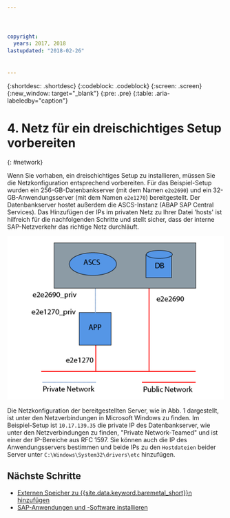 ```yaml
---



copyright:
  years: 2017, 2018
lastupdated: "2018-02-26"


---
```


{:shortdesc: .shortdesc}
{:codeblock: .codeblock}
{:screen: .screen}
{:new_window: target="_blank"}
{:pre: .pre}
{:table: .aria-labeledby="caption"}

# 4. Netz für ein dreischichtiges Setup vorbereiten
{: #network}

Wenn Sie vorhaben, ein dreischichtiges Setup zu installieren, müssen Sie die Netzkonfiguration entsprechend vorbereiten. Für das Beispiel-Setup wurden ein 256-GB-Datenbankserver (mit dem Namen `e2e2690`) und ein 32-GB-Anwendungsserver (mit dem Namen `e2e1270`) bereitgestellt. Der Datenbankserver hostet außerdem die ASCS-Instanz (ABAP SAP Central Services). Das Hinzufügen der IPs im privaten Netz zu Ihrer Datei 'hosts' ist hilfreich für die nachfolgenden Schritte und stellt sicher, dass der interne SAP-Netzverkehr das richtige Netz durchläuft.

![Abb. 1. Beispiel eines dreischichtigen Setups](/images/network-01.png "Beispiel eines dreischichtigen Setups")

Die Netzkonfiguration der bereitgestellten Server, wie in Abb. 1 dargestellt, ist unter den Netzverbindungen in Microsoft Windows zu finden. Im Beispiel-Setup ist `10.17.139.35` die private IP des Datenbankserver, wie unter den Netzverbindungen zu finden, "Private Network-Teamed" und ist einer der IP-Bereiche aus RFC 1597. Sie können auch die IP des Anwendungsservers bestimmen und beide IPs zu den `Hostdateien` beider Server unter `C:\Windows\System32\drivers\etc` hinzufügen.

## Nächste Schritte

  * [Externen Speicher zu {{site.data.keyword.baremetal_short}}n hinzufügen](/docs/infrastructure/sap-netweaver-ms-qrg/ms-provisioning-external-storage-to-your-server.html)
  * [SAP-Anwendungen und -Software installieren](/docs/infrastructure/sap-netweaver-ms-qrg/ms-installing-your-SAP-landscape.html)
